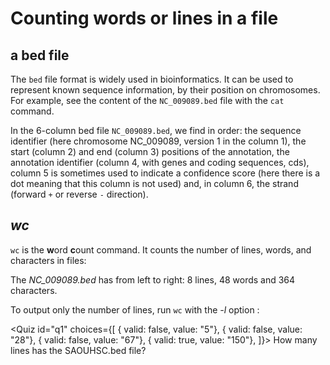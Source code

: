 <script>
import Quiz from "components/Quiz.svelte";
import Execute from "components/Execute.svelte";
</script>
# Counting words or lines in a file

## a bed file

The `bed` file format is widely used in bioinformatics. 
It can be used to represent known sequence information, by their position on chromosomes. 
For example, see the content of the `NC_009089.bed` file with the `cat` command.

In the 6-column bed file `NC_009089.bed`, we find in order: the sequence identifier (here chromosome NC_009089, version 1 in the column 1), the start (column 2) and end (column 3) positions of the annotation, the annotation identifier (column 4, with genes and coding sequences, cds), column 5 is sometimes used to indicate a confidence score (here there is a dot meaning that this column is not used) and, in column 6, the strand (forward `+` or reverse `-` direction).

## *wc*

`wc` is the **w**ord **c**ount command. 
It counts the number of lines, words, and characters in files:

<Execute command="wc NC_009089.bed" />

The _NC_009089.bed_ has from left to right: 8 lines, 48 words and 364 characters.

To output only the number of lines, run `wc` with the _-l_ option :

<Execute command="wc -l NC_009089.bed" />

<Quiz id="q1" choices={[
	{ valid: false, value: "5"},
	{ valid: false, value: "28"},
	{ valid: false, value: "67"},
	{ valid: true, value: "150"},
]}>
	<span slot="prompt">
		How many lines has the SAOUHSC.bed file?
	</span>
</Quiz>

